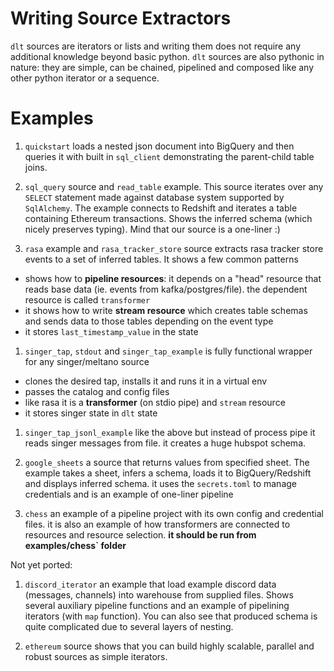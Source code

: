 # Writing Source Extractors
`dlt` sources are iterators or lists and writing them does not require any additional knowledge beyond basic python. `dlt` sources are also pythonic in nature: they are simple, can be chained, pipelined and composed like any other python iterator or a sequence.


# Examples

1. `quickstart` loads a nested json document into BigQuery and then queries it with built in `sql_client` demonstrating the parent-child table joins.

1. `sql_query` source and `read_table` example. This source iterates over any `SELECT` statement made against database system supported by `SqlAlchemy`. The example connects to Redshift and iterates a table containing Ethereum transactions. Shows the inferred schema (which nicely preserves typing). Mind that our source is a one-liner :)

1. `rasa` example and `rasa_tracker_store` source extracts rasa tracker store events to a set of inferred tables. It shows a few common patterns
- shows how to **pipeline resources**: it depends on a "head" resource that reads base data (ie. events from kafka/postgres/file). the dependent resource is called `transformer`
- it shows how to write **stream resource** which creates table schemas and sends data to those tables depending on the event type
- it stores `last_timestamp_value` in the state

1. `singer_tap`, `stdout` and `singer_tap_example` is fully functional wrapper for any singer/meltano source
- clones the desired tap, installs it and runs it in a virtual env
- passes the catalog and config files
- like rasa it is a **transformer** (on stdio pipe) and `stream` resource
- it stores singer state in `dlt` state

1. `singer_tap_jsonl_example` like the above but instead of process pipe it reads singer messages from file. it creates a huge hubspot schema.

1. `google_sheets` a source that returns values from specified sheet. The example takes a sheet, infers a schema, loads it to BigQuery/Redshift and displays inferred schema. it uses the `secrets.toml` to manage credentials and is an example of one-liner pipeline

1. `chess` an example of a pipeline project with its own config and credential files. it is also an example of how transformers are connected to resources and resource selection. **it should be run from examples/chess` folder**

Not yet ported:

1. `discord_iterator` an example that load example discord data (messages, channels) into warehouse from supplied files. Shows several auxiliary pipeline functions and an example of pipelining iterators (with `map` function). You can also see that produced schema is quite complicated due to several layers of nesting.

2. `ethereum` source shows that you can build highly scalable, parallel and robust sources as simple iterators.

